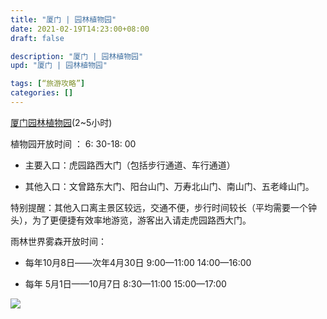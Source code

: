 ```yaml
---
title: "厦门 | 园林植物园"
date: 2021-02-19T14:23:00+08:00
draft: false

description: "厦门 | 园林植物园"
upd: "厦门 | 园林植物园"

tags: [“旅游攻略”]
categories: []
---
```


<!--more-->

[厦门园林植物园](http://www.mafengwo.cn/poi/14944.html)(2~5小时)

植物园开放时间 ： 6: 30-18: 00

- 主要入口：虎园路西大门（包括步行通道、车行通道）

- 其他入口：文曾路东大门、阳台山门、万寿北山门、南山门、五老峰山门。

特别提醒：其他入口离主景区较远，交通不便，步行时间较长（平均需要一个钟头），为了更便捷有效率地游览，游客出入请走虎园路西大门。

 雨林世界雾森开放时间：

- 每年10月8日——次年4月30日  9:00—11:00  14:00—16:00

- 每年 5月1日——10月7日    8:30—11:00  15:00—17:00

![](https://cdn.jsdelivr.net/gh/henrywu97/FigBed/Figs/20210219142722.jpg)









